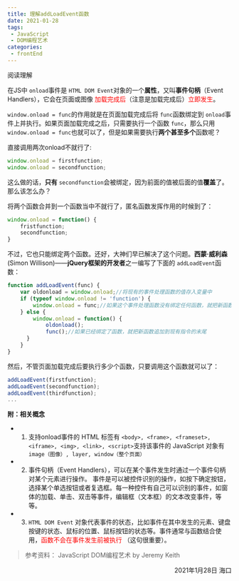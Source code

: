 ```yaml
---
title: 理解addLoadEvent函数
date: 2021-01-28
tags:
 - JavaScript
 - DOM编程艺术
categories: 
 - frontEnd
---
```

阅读理解

<!--more-->

在JS中 ``onload``事件是 ``HTML DOM Event``对象的一个**属性**，又叫**事件句柄**（Event Handlers），它会在页面或图像<font color='red'> 加载完成后</font>（注意是加载完成后）<font color='red'>立即发生</font>。

``window.onload = func``的作用就是在页面加载完成后将 ``func``函数绑定到 ``onload``事件上并执行。如果页面加载完成之后，只需要执行一个函数 ``func``，那么只用 ``window.onload = func``也就可以了，但是如果需要执行**两个甚至多个**函数呢？

直接调用两次onload不就行了:

```js
window.onload = firstfunction;
window.onload = secondfunction;
```

这么做的话，**只有** ``secondfunction``会被绑定，因为前面的值被后面的值**覆盖**了。那么该怎么办？

将两个函数合并到一个函数当中不就行了，匿名函数发挥作用的时候到了：

```js
window.onload = function() {
    fristfunction;
    secondfunction;
}
```

 不过，它也只能绑定两个函数。还好，大神们早已解决了这个问题。**西蒙·威利森** (Simon Willison)——**jQuery框架的开发者**之一编写了下面的 ``addLoadEvent``函数：

```js
function addLoadEvent(func) {
    var oldonload = window.onload;//将现有的事件处理函数的值存入变量中
    if (typeof window.onload != 'function') {
        window.onload = func;//如果这个事件处理函数没有绑定任何函数，就把新函数添加给它
    } else {
        window.onload = function() {
            oldonload();
            func();//如果已经绑定了函数，就把新函数追加到现有指令的末尾
      }
    }
}
```

 然后，不管页面加载完成后要执行多少个函数，只要调用这个函数就可以了：

```js
addLoadEvent(firstfunction);
addLoadEvent(secondfunction);
addLoadEvent(thirdfunction);
...
```

**附：相关概念**

- 1. 支持onload事件的 HTML 标签有 ``<body>, <frame>, <frameset>, <iframe>, <img>, <link>, <script>``支持该事件的 JavaScript 对象有 ``image（图像）, layer, window（整个页面）``
- 2. 事件句柄（Event Handlers），可以在某个事件发生时通过一个事件句柄对某个元素进行操作。
     事件是可以被控件识别的操作，如按下确定按钮，选择某个单选按钮或者复选框。每一种控件有自己可以识别的事件，如窗体的加载、单击、双击等事件，编辑框（文本框）的文本改变事件，等等。
- 3. ``HTML DOM Event`` 对象代表事件的状态，比如事件在其中发生的元素、键盘按键的状态、鼠标的位置、鼠标按钮的状态等。事件通常与函数结合使用，<font color='red'>函数不会在事件发生前被执行 </font>（这句很重要）。

> 参考资料：
> JavaScript DOM编程艺术 by Jeremy Keith

<p align="right">2021年1月28日 海口</p>
